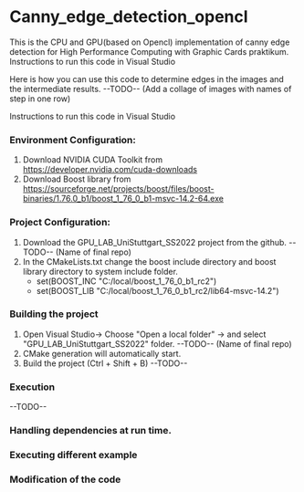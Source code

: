 # Canny_edge_detection_opencl

This is the CPU and GPU(based on Opencl) implementation of canny edge detection for High Performance Computing with Graphic Cards praktikum.
Instructions to run this code in Visual Studio

Here is how you can use this code to determine edges in the images and the intermediate results.  --TODO-- (Add a collage of images with names of step in one row)

Instructions to run this code in Visual Studio

### Environment Configuration:
1. Download NVIDIA CUDA Toolkit from https://developer.nvidia.com/cuda-downloads
2. Download Boost library from https://sourceforge.net/projects/boost/files/boost-binaries/1.76.0_b1/boost_1_76_0_b1-msvc-14.2-64.exe

### Project Configuration:
1. Download the GPU_LAB_UniStuttgart_SS2022 project from the github. --TODO-- (Name of final repo)
2. In the CMakeLists.txt change the boost include directory and boost library directory to system include folder.
      - set(BOOST_INC "C:/local/boost_1_76_0_b1_rc2")
      - set(BOOST_LIB "C:/local/boost_1_76_0_b1_rc2/lib64-msvc-14.2")

### Building the project
1.  Open Visual Studio-> Choose "Open a local folder" -> and select "GPU_LAB_UniStuttgart_SS2022" folder.  --TODO-- (Name of final repo)
2.  CMake generation will automatically start.
3.  Build the project (Ctrl + Shift + B)
   --TODO--
### Execution
  --TODO--
### Handling dependencies at run time.
### Executing different example
### Modification of the code


